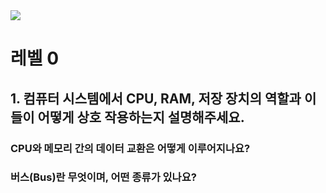<img src="https://github.com/user-attachments/assets/cc67fac2-cf1c-4255-a3e2-1aaab21f6f8d">

# 레벨 0


## 1. 컴퓨터 시스템에서 CPU, RAM, 저장 장치의 역할과 이들이 어떻게 상호 작용하는지 설명해주세요.



### CPU와 메모리 간의 데이터 교환은 어떻게 이루어지나요?

### 버스(Bus)란 무엇이며, 어떤 종류가 있나요?
